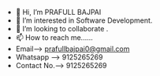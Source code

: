 - 👋 Hi, I’m PRAFULL BAJPAI
- 👀 I’m interested in Software Development.
- 💞️ I’m looking to collaborate .
- 📫 How to reach me......
- Email--> prafullbajpai0@gmail.com
- Whatsapp --> 9125265269
- Contact No.--> 9125265269

<!---
PRAFULLBAJPAI/PRAFULLBAJPAI is a ✨ special ✨ repository because its `README.md` (this file) appears on your GitHub profile.
You can click the Preview link to take a look at your changes.
--->
